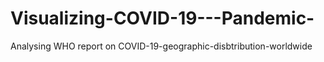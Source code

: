 # Visualizing-COVID-19---Pandemic-
Analysing WHO report on COVID-19-geographic-disbtribution-worldwide
